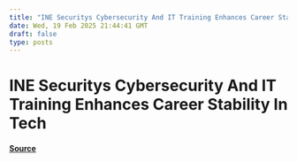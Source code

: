 ```yaml
---
title: "INE Securitys Cybersecurity And IT Training Enhances Career Stability In Tech"
date: Wed, 19 Feb 2025 21:44:41 GMT
draft: false
type: posts
---
```

# INE Securitys Cybersecurity And IT Training Enhances Career Stability In Tech









#### [Source](https://hackernoon.com/ine-securitys-cybersecurity-and-it-training-enhances-career-stability-in-tech?source=rss)

